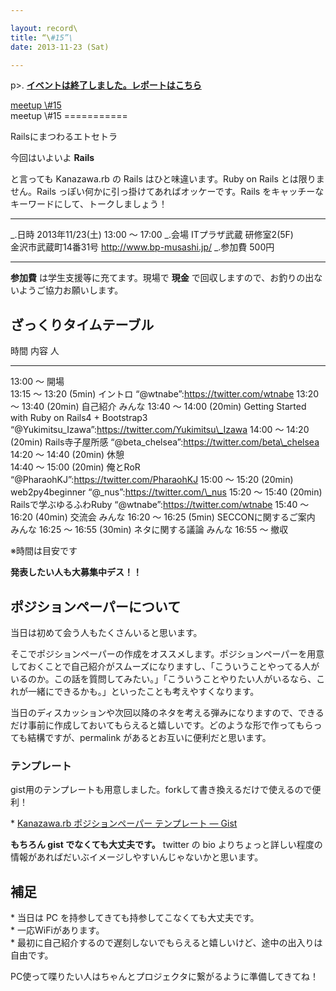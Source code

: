 ```yaml
---

layout: record\
title: “\#15”\
date: 2013-11-23 (Sat)

---
```


p\>.
<a href="./report.html"><strong>イベントは終了しました。レポートはこちら</strong></a>

<div class="doorkeeper-widget">
<a href="http://kzrb.doorkeeper.jp/events/6745" class="doorkeeper-registration-widget">meetup
\#15</a><script src="http://widgets.doorkeeper.jp/w/widget.js" type="text/javascript"></script>

</div>
meetup \#15
===========

Railsにまつわるエトセトラ

今回はいよいよ **Rails** ![]()

と言っても Kanazawa.rb の Rails はひと味違います。Ruby on Rails
とは限りません。Rails っぽい何かに引っ掛けてあればオッケーです。Rails
をキャッチーなキーワードにして、トークしましょう！

  ----------- -----------------------------------------------
  \_.日時     2013年11/23(土) 13:00 〜 17:00
  \_.会場     ITプラザ武蔵 研修室2(5F)<br>金沢市武蔵町14番31号 <a href="http://www.bp-musashi.jp/">http://www.bp-musashi.jp/</a>
  \_.参加費   500円
  ----------- -----------------------------------------------

**参加費** は学生支援等に充てます。現場で **現金**
で回収しますので、お釣りの出ないようご協力お願いします。

ざっくりタイムテーブル
----------------------

  時間                     内容                                               人
  ------------------------ -------------------------------------------------- ----------------------------------------------------------
  13:00 〜                 開場                                               
  13:15 〜 13:20 (5min)    イントロ                                           “@wtnabe”:https://twitter.com/wtnabe
  13:20 〜 13:40 (20min)   自己紹介                                           みんな
  13:40 〜 14:00 (20min)   Getting Started with Ruby on Rails4 + Bootstrap3   “@Yukimitsu\_Izawa”:https://twitter.com/Yukimitsu\_Izawa
  14:00 〜 14:20 (20min)   Rails寺子屋所感                                    “@beta\_chelsea”:https://twitter.com/beta\_chelsea
  14:20 〜 14:40 (20min)   休憩                                               
  14:40 〜 15:00 (20min)   俺とRoR                                            “@PharaohKJ”:https://twitter.com/PharaohKJ
  15:00 〜 15:20 (20min)   web2py4beginner                                    “@\_nus”:https://twitter.com/\_nus
  15:20 〜 15:40 (20min)   Railsで学ぶゆるふわRuby                            “@wtnabe”:https://twitter.com/wtnabe
  15:40 〜 16:20 (40min)   交流会                                             みんな
  16:20 〜 16:25 (5min)    SECCONに関するご案内                               みんな
  16:25 〜 16:55 (30min)   ネタに関する議論                                   みんな
  16:55 〜                 撤収                                               

※時間は目安です

**発表したい人も大募集中デス！！**

ポジションペーパーについて
--------------------------

当日は初めて会う人もたくさんいると思います。

そこでポジションペーパーの作成をオススメします。ポジションペーパーを用意しておくことで自己紹介がスムーズになりますし、「こういうことやってる人がいるのか。この話を質問してみたい。」「こういうことやりたい人がいるなら、これが一緒にできるかも。」といったことも考えやすくなります。

当日のディスカッションや次回以降のネタを考える弾みになりますので、できるだけ事前に作成しておいてもらえると嬉しいです。どのような形で作ってもらっても結構ですが、permalink
があるとお互いに便利だと思います。

### テンプレート

gist用のテンプレートも用意しました。forkして書き換えるだけで使えるので便利！

\* [Kanazawa.rb ポジションペーパー テンプレート —
Gist](https://gist.github.com/5a523ec3180002229a32)

**もちろん gist でなくても大丈夫です。** twitter の bio
よりちょっと詳しい程度の情報があればだいぶイメージしやすいんじゃないかと思います。

補足
----

\* 当日は PC を持参してきても持参してこなくても大丈夫です。\
 \* 一応WiFiがあります。\
 \*
最初に自己紹介するので遅刻しないでもらえると嬉しいけど、途中の出入りは自由です。

PC使って喋りたい人はちゃんとプロジェクタに繋がるように準備してきてね！
